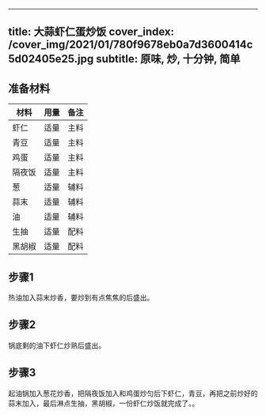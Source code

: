 
---
title: 大蒜虾仁蛋炒饭
cover_index: /cover_img/2021/01/780f9678eb0a7d3600414c5d02405e25.jpg
subtitle: 原味, 炒, 十分钟, 简单
---

## 准备材料

| 材料     | 用量 | 备注|
| ------- | ----- | --- |
| 虾仁 | 适量| 主料 |
| 青豆 | 适量| 主料 |
| 鸡蛋 | 适量| 主料 |
| 隔夜饭 | 适量| 主料 |
| 葱 | 适量| 辅料 |
| 蒜末 | 适量| 辅料 |
| 油 | 适量| 辅料 |
| 生抽 | 适量| 配料 |
| 黑胡椒 | 适量| 配料 |

## 步骤1

热油加入蒜末炒香，要炒到有点焦焦的后盛出。

## 步骤2

锅底剩的油下虾仁炒熟后盛出。

## 步骤3

起油锅加入葱花炒香，把隔夜饭加入和鸡蛋炒匀后下虾仁，青豆，再把之前炒好的蒜末加入，最后淋点生抽，黑胡椒，一份虾仁炒饭就完成了。。

